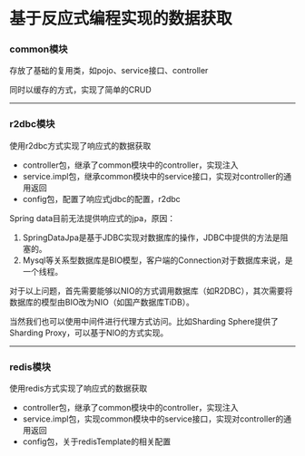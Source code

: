 # 基于反应式编程实现的数据获取

### common模块
存放了基础的复用类，如pojo、service接口、controller

同时以缓存的方式，实现了简单的CRUD

---
### r2dbc模块
使用r2dbc方式实现了响应式的数据获取
 
 - controller包，继承了common模块中的controller，实现注入
 - service.impl包，继承common模块中的service接口，实现对controller的通用返回
 - config包，配置了响应式jdbc的配置，r2dbc
 
Spring data目前无法提供响应式的jpa，原因：
1. SpringDataJpa是基于JDBC实现对数据库的操作，JDBC中提供的方法是阻塞的。
2. Mysql等关系型数据库是BIO模型，客户端的Connection对于数据库来说，是一个线程。

对于以上问题，首先需要能够以NIO的方式调用数据库（如R2DBC），其次需要将数据库的模型由BIO改为NIO（如国产数据库TiDB）。

当然我们也可以使用中间件进行代理方式访问。比如Sharding Sphere提供了Sharding Proxy，可以基于NIO的方式实现。

 
---
### redis模块
 使用redis方式实现了响应式的数据获取

 - controller包，继承了common模块中的controller，实现注入
 - service.impl包，实现common模块中的service接口，实现对controller的通用返回
 - config包，关于redisTemplate的相关配置
